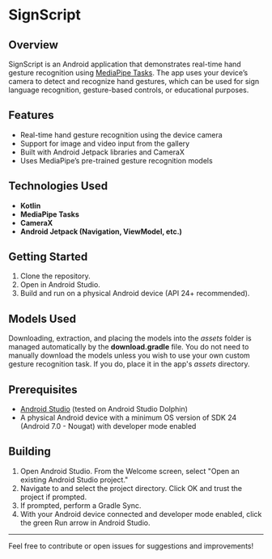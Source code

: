 # SignScript

## Overview

SignScript is an Android application that demonstrates real-time hand gesture recognition using [MediaPipe Tasks](https://developers.google.com/mediapipe). The app uses your device’s camera to detect and recognize hand gestures, which can be used for sign language recognition, gesture-based controls, or educational purposes.



## Features
- Real-time hand gesture recognition using the device camera
- Support for image and video input from the gallery
- Built with Android Jetpack libraries and CameraX
- Uses MediaPipe’s pre-trained gesture recognition models

## Technologies Used
- **Kotlin**
- **MediaPipe Tasks**
- **CameraX**
- **Android Jetpack (Navigation, ViewModel, etc.)**

## Getting Started
1. Clone the repository.
2. Open in Android Studio.
3. Build and run on a physical Android device (API 24+ recommended).

## Models Used
Downloading, extraction, and placing the models into the *assets* folder is managed automatically by the **download.gradle** file. You do not need to manually download the models unless you wish to use your own custom gesture recognition task. If you do, place it in the app's *assets* directory.

## Prerequisites
- [Android Studio](https://developer.android.com/studio/index.html) (tested on Android Studio Dolphin)
- A physical Android device with a minimum OS version of SDK 24 (Android 7.0 - Nougat) with developer mode enabled

## Building
1. Open Android Studio. From the Welcome screen, select "Open an existing Android Studio project."
2. Navigate to and select the project directory. Click OK and trust the project if prompted.
3. If prompted, perform a Gradle Sync.
4. With your Android device connected and developer mode enabled, click the green Run arrow in Android Studio.

---

Feel free to contribute or open issues for suggestions and improvements!
